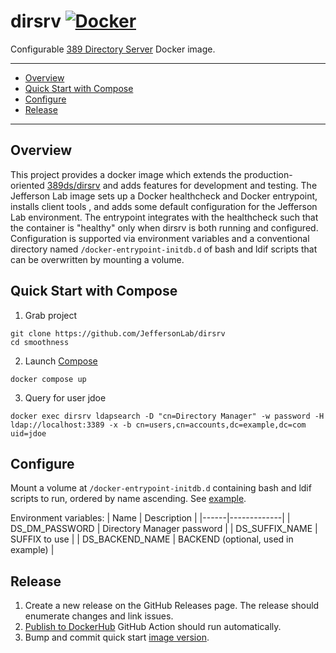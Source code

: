 # dirsrv [![Docker](https://img.shields.io/docker/v/jeffersonlab/dirsrv?sort=semver&label=DockerHub)](https://hub.docker.com/r/jeffersonlab/dirsrv)
Configurable [389 Directory Server](https://www.port389.org/) Docker image.

---
 - [Overview](https://github.com/JeffersonLab/dirsrv#overview)
 - [Quick Start with Compose](https://github.com/JeffersonLab/dirsrv#quick-start-with-compose) 
 - [Configure](https://github.com/JeffersonLab/dirsrv#configure)
 - [Release](https://github.com/JeffersonLab/dirsrv#release)
---

## Overview
This project provides a docker image which extends the production-oriented [389ds/dirsrv](https://hub.docker.com/r/389ds/dirsrv) and adds features for development and testing.   The Jefferson Lab image sets up a Docker healthcheck and Docker entrypoint, installs client tools , and adds some default configuration for the Jefferson Lab environment.  The entrypoint integrates with the healthcheck such that the container is "healthy" only when dirsrv is both running and configured.  Configuration is supported via environment variables and a conventional directory named `/docker-entrypoint-initdb.d` of bash and ldif scripts that can be overwritten by mounting a volume.

## Quick Start with Compose
1. Grab project
```
git clone https://github.com/JeffersonLab/dirsrv
cd smoothness
```
2. Launch [Compose](https://github.com/docker/compose)
```
docker compose up
```
3. Query for user jdoe
```
docker exec dirsrv ldapsearch -D "cn=Directory Manager" -w password -H ldap://localhost:3389 -x -b cn=users,cn=accounts,dc=example,dc=com uid=jdoe
```

## Configure
Mount a volume at `/docker-entrypoint-initdb.d` containing bash and ldif scripts to run, ordered by name ascending.  See [example](https://github.com/JeffersonLab/dirsrv/tree/main/scripts/example/docker-entrypoint-initdb.d).

Environment variables:
| Name | Description |
|------|-------------|
| DS_DM_PASSWORD | Directory Manager password |
| DS_SUFFIX_NAME | SUFFIX to use |
| DS_BACKEND_NAME | BACKEND (optional, used in example) |

## Release
1. Create a new release on the GitHub Releases page.  The release should enumerate changes and link issues.
1. [Publish to DockerHub](https://github.com/JeffersonLab/dirsrv/actions/workflows/docker-publish.yml) GitHub Action should run automatically. 
1. Bump and commit quick start [image version](https://github.com/JeffersonLab/dirsrv/blob/main/docker-compose.override.yml).
